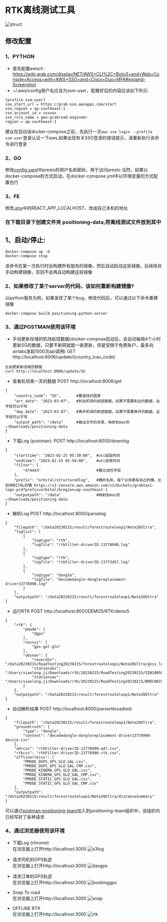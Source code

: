 # RTK离线测试工具
![struct](./docs/img/DockerPositioningTool.png)
## 修改配置

### 1、PYTHON
* 首先配置awscli : https://wiki.grab.com/display/NET/AWS+CLI%2C+Boto3+and+Web+Console+Access+with+AWS+SSO+and+Cisco+Duo+MFA#expand-Screenshot
* ~/.aws/config用户名应该为ssm-user，配置好后的内容应该如下所示:
```
[profile ssm-user]
sso_start_url = https://grab-sso.awsapps.com/start
sso_region = ap-southeast-1
sso_account_id = xxxxxx
sso_role_name = geo-grabroad-engineer
region = ap-southeast-1
```
建议在启动该docker-compose之前，先执行一次```aws sso login --profile ssm-user```登录认证一下aws,如果出现有关SSO登录的错误提示，请重新执行该命令进行登录

### 2、GO
修改[config.yaml](./BE/GOLANG/HTTP/SERVER/positioning_db_service/config.yaml)中presto的用户名和密码，用于访问presto
当然，如果以docker-compose的方式启动，在docker-compose.yml中以环境变量的方式配置也行

### 3、FE
修改[.env](./FE/react//positioning-tool/.env)中的REACT_APP_LOCALHOST，改成自己本机的地址

### 在下载目录下创建文件夹 positioning-data,将离线测试文件放到其中

## 1、启动/停止:
```
docker-compose up -d
docker-compose stop
```
该命令在第一次执行时会构建所有服务的镜像，然后自动启动这些镜像，后续除非手动构建镜像，否则不会再自动构建这些镜像

### 2、如果修改了某个server的代码，该如何重新构建镜像?
以python服务为例，如果发现了某个bug，修改代码后，可以通过以下命令重建镜像
```
docker-compose build positioning-python-server
```

### 3、通过POSTMAN使用该环境
* 手动更新存储的机场航班数据(docker-compose启动后，会自动每隔4个小时更新SG的数据，只要不断网就能一直更新，但是受限于免费账户，最多向airlabs发起1000次api调用)
GET http://localhost:8006/update/{country_icao_code}
```
比如更新新加坡的数据
curl http://localhost:8006/update/SG
```

* 查看机场某一天的数据
POST http://localhost:8006/get
```
{
    "country_code": "SG",       #要查找的国家
    "arr_date": "2023-03-07",   #到达机场的航班数据，如果不需要到达的数据，此字段可以不写
    "dep_date": "2023-03-07",   #离开机场的航班数据，如果不需要离开的数据，此字段可以不写
    "output_path": "/data"      #输出文件的目录，映射到mac的~/Downloads/positioning-data
}
```


* 下载Log (postman):
POST http://localhost:8000/downlog
```
{
    "starttime": "2023-02-25 05:30:00",  #utc起始时间
    "endtime": "2023-02-25 05:50:00",    #utc结束时间
    "filter": [
        "474443"                         #要过滤的字段
    ],
    "prefix": "orbital/structuredlog",   #桶的名称，每个业务都有自己的桶，比如ORBITAL的桶 https://s3.console.aws.amazon.com/s3/buckets/grabtaxi-logs-prd?prefix=orbital/&region=ap-southeast-1
    "outputpath": "/data"                #映射到mac的~/Downloads/positioning-data
}
```

* 解析Log
POST http://localhost:8000/parselog
```
{
    "filepath": "/data20230215/result/forestrouteloop1/Note20Ultra",
    "loglist": [
        {
            "logtype": "rtk",
            "logfile": "rtkFilter-driverID-13770990.log"
        },
        {
            "logtype": "rtk",
            "logfile": "rtkFilter-driverID-13773457.log"
        },
        {
            "logtype": "dongle",
            "logfile": "decodedongle-donglereplacement-driver13770990.log"
        }
    ],
    "outputpath": "/data20230215/result/forestrouteloop1/Note20Ultra"
}
```
* 运行RTK
POST http://localhost:8001/DEMO5/RTK/demo5
```
{
    "rtk": {
        "pmode": [
            "dgps"
        ],
        "navsys": [
            "gps-gal-glo"
        ],
        "obsnav": {
            "roverobs": "/data20230215/RoadTesting20230215/forestrouteloop1/Note20Ultra/gnss_log_2023_02_15_14_17_28.23o",
            "stationobs": "/Users/xiaolong.ji/Downloads/rtK/20230215/RoadTesting20230215/SIN100SGP_S_20230460000_01D_30S_MO.rnx",
            "stationnav": "/Users/xiaolong.ji/Downloads/rtK/20230215/RoadTesting20230215/BRDC00IGS_R_20230460000_01D_MN.rnx"
        } 
    },
    "outputpath": "/data20230215/result/forestrouteloop1/Note20Ultra"
}
```

* 自动解析结果
POST http://localhost:8000/parsertkroadtest
```
{
    "filepath": "/data20230215/result/forestrouteloop1/Note20Ultra",
    "groundtruth": {
        "type": "dongle",
        "content": "decodedongle-donglereplacement-driver13770990-device.csv"
    },
    "adrcsv": "rtkFilter-driverID-13770990-adr.csv",
    "rtkcsv": "rtkFilter-driverID-13770990-rtk.csv",
    "offlinertkcsv": [
        "PMODE_DGPS_GPS_GLO_GAL.csv",
        "PMODE_DGPS_GPS_GLO_GAL_CMP.csv",
        "PMODE_KINEMA_GPS_GLO_GAL.csv",
        "PMODE_KINEMA_GPS_GLO_GAL_CMP.csv",
        "PMODE_STATIC_GPS_GLO_GAL.csv",
        "PMODE_STATIC_GPS_GLO_GAL_CMP.csv"
    ],
    "outputpath": "/data20230215/result/forestrouteloop1/Note20Ultra/distanceSummary"
}
```

可以通过[postman-positioning-team](https://app.getpostman.com/join-team?invite_code=968295ea841ef2eddcaf05745cc8df53&target_code=9427bed32b75750ca6aa7e5aecbb820f)加入到positioning-team组织中，该组织内已经写好了各种请求

### 4、通过浏览器使用该环境

* 下载Log (chrome)  
在浏览器上打开http://localhost:3000
![s3log](./docs/img/s3log.png)

* 请求司机的GPS轨迹  
在浏览器上打开http://localhost:3000
![daxgps](./docs/img/daxgps.png)

* 请求订单的GPS轨迹  
在浏览器上打开http://localhost:3000
![bookinggps](./docs/img/bookinggps.png)

* Snap To road  
在浏览器上打开http://localhost:3000
![snap](./docs/img/snap.png)

* OFFLINE RTK  
在浏览器上打开http://localhost:3000
![rtk](./docs/img/rtk.png)